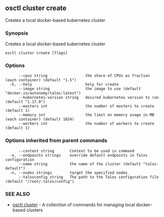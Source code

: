 <!-- markdownlint-disable -->

## osctl cluster create

Creates a local docker-based kubernetes cluster

### Synopsis

Creates a local docker-based kubernetes cluster

```
osctl cluster create [flags]
```

### Options

```
      --cpus string                 the share of CPUs as fraction (each container) (default "1.5")
  -h, --help                        help for create
      --image string                the image to use (default "docker.io/autonomy/talos:latest")
      --kubernetes-version string   desired kubernetes version to run (default "1.17.0")
      --masters int                 the number of masters to create (default 1)
      --memory int                  the limit on memory usage in MB (each container) (default 1024)
      --workers int                 the number of workers to create (default 1)
```

### Options inherited from parent commands

```
      --context string       Context to be used in command
  -e, --endpoints strings    override default endpoints in Talos configuration
      --name string          the name of the cluster (default "talos-default")
  -n, --nodes strings        target the specified nodes
      --talosconfig string   The path to the Talos configuration file (default "/root/.talos/config")
```

### SEE ALSO

- [osctl cluster](osctl_cluster.md) - A collection of commands for managing local docker-based clusters
